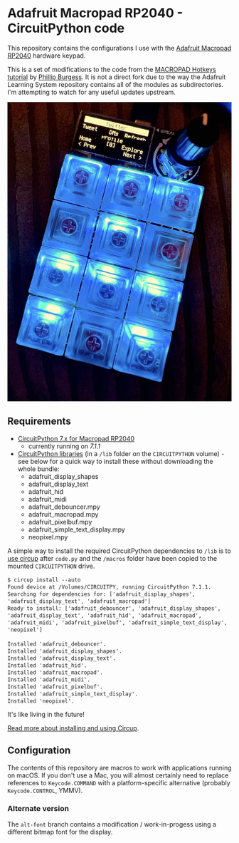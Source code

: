 # Adafruit Macropad RP2040 - CircuitPython code

This repository contains the configurations I use with the [Adafruit Macropad RP2040](https://www.adafruit.com/product/5128) hardware keypad.

This is a set of modifications to the code from the [MACROPAD Hotkeys tutorial](https://learn.adafruit.com/macropad-hotkeys/) by [Phillip Burgess](https://learn.adafruit.com/users/pburgess). It is not a direct fork due to the way the Adafruit Learning System repository contains all of the modules as subdirectories. I'm attempting to watch for any useful updates upstream.

![Macropad hardware](./doc/macropad2.jpg)

## Requirements

- [CircuitPython 7.x for Macropad RP2040](https://circuitpython.org/board/adafruit_macropad_rp2040/)
  - currently running on *7.1.1*
- [CircuitPython libraries](https://circuitpython.org/libraries) (in a `/lib` folder on the `CIRCUITPYTHON` volume) - see below for a quick way to install these without downloading the whole bundle:
  - adafruit_display_shapes
  - adafruit_display_text
  - adafruit_hid
  - adafruit_midi
  - adafruit_debouncer.mpy
  - adafruit_macropad.mpy
  - adafruit_pixelbuf.mpy
  - adafruit_simple_text_display.mpy
  - neopixel.mpy

A simple way to install the required CircuitPython dependencies to `/lib` is to [use circup](https://github.com/adafruit/circup) after `code.py` and the `/macros` folder have been copied to the mounted `CIRCUITPYTHON` drive.

```shell
$ circup install --auto
Found device at /Volumes/CIRCUITPY, running CircuitPython 7.1.1.
Searching for dependencies for: ['adafruit_display_shapes', 'adafruit_display_text', 'adafruit_macropad']
Ready to install: ['adafruit_debouncer', 'adafruit_display_shapes', 'adafruit_display_text', 'adafruit_hid', 'adafruit_macropad', 'adafruit_midi', 'adafruit_pixelbuf', 'adafruit_simple_text_display', 'neopixel']

Installed 'adafruit_debouncer'.
Installed 'adafruit_display_shapes'.
Installed 'adafruit_display_text'.
Installed 'adafruit_hid'.
Installed 'adafruit_macropad'.
Installed 'adafruit_midi'.
Installed 'adafruit_pixelbuf'.
Installed 'adafruit_simple_text_display'.
Installed 'neopixel'.
```

It's like living in the future!

[Read more about installing and using Circup](https://learn.adafruit.com/keep-your-circuitpython-libraries-on-devices-up-to-date-with-circup).

## Configuration

The contents of this repository are macros to work with applications running on macOS. If you don't use a Mac, you will almost certainly need to replace references to `Keycode.COMMAND` with a platform-specific alternative (probably `Keycode.CONTROL`, YMMV).

### Alternate version

The `alt-font` branch contains a modification / work-in-progess using a different bitmap font for the display.
